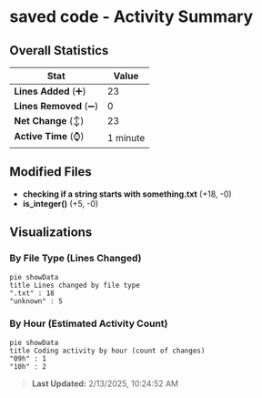 # saved code - Activity Summary 

## Overall Statistics

| Stat                   | Value                                                             |
| ---------------------- | ----------------------------------------------------------------- |
| **Lines Added** (➕)   | 23                                          |
| **Lines Removed** (➖) | 0                                        |
| **Net Change** (↕)    | 23                |
| **Active Time** (⌚)   | 1 minute |


## Modified Files
- **checking if a string starts with something.txt** (+18, -0)
- **is_integer()** (+5, -0)

## Visualizations

### By File Type (Lines Changed)

```mermaid
pie showData
title Lines changed by file type
".txt" : 18
"unknown" : 5
```

### By Hour (Estimated Activity Count)

```mermaid
pie showData
title Coding activity by hour (count of changes)
"09h" : 1
"10h" : 2
```


> **Last Updated:** 2/13/2025, 10:24:52 AM